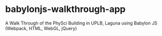 # babylonjs-walkthrough-app
A Walk Through of the PhySci Building in UPLB, Laguna using Babylon JS (Webpack, HTML, WebGL, jQuery)
